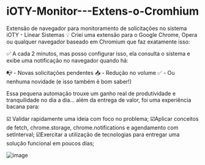 # iOTY-Monitor---Extens-o-Cromhium
Extensão de navegador para monitoramento de solicitações no sistema iOTY - Linear Sistemas
💡 Criei uma extensão para o Google Chrome, Opera ou qualquer navegador baseado em Chromium que faz exatamente isso:

✅ A cada 2 minutos, mas posso configurar isso, ela consulta o sistema e exibe uma notificação no navegador quando há:

📭 - Novas solicitações pendentes
📥 - Redução no volume
✅ - Ou nenhuma novidade (e isso também é bom saber!)

Essa pequena automação trouxe um ganho real de produtividade e tranquilidade no dia a dia... além da entrega de valor, foi uma experiência bacana para:

☑️ Validar rapidamente uma ideia com foco no problema;
☑️Aplicar conceitos de fetch, chrome.storage, chrome.notifications e agendamento com setInterval;
☑️Exercitar a utilização de tecnologias para entregar uma solução funcional em poucos dias;

![image](https://github.com/user-attachments/assets/83ec4851-6c56-4569-adc2-18bb9a42bb68)
